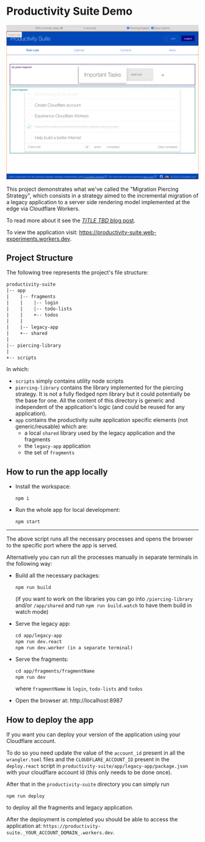 # Productivity Suite Demo

![app](./app-screenshot.png)

This project demonstrates what we've called the "Migration Piercing Strategy", which consists in a strategy aimed to the incremental migration of a legacy application to a server side rendering model implemented at the edge via Cloudflare Workers.

To read more about it see the [_TITLE TBD_ blog post](https://blog.cloudflare.com/better-micro-frontends).

To view the application visit: https://productivity-suite.web-experiments.workers.dev.

## Project Structure

The following tree represents the project's file structure:

```
productivity-suite
|-- app
|    |-- fragments
|    |    |-- login
|    |    |-- todo-lists
|    |    +-- todos
|    |
|    |-- legacy-app
|    +-- shared
|
|-- piercing-library
|
+-- scripts
```

In which:

- `scripts` simply contains utility node scripts
- `piercing-library` contains the library implemented for the piercing strategy. It is not a fully fledged npm library but it could potentially be the base for one. All the content of this directory is generic and independent of the application's logic (and could be reused for any application).
- `app` contains the productivity suite application specific elements (not generic/reusable) which are:
  - a local `shared` library used by the legacy application and the fragments
  - the `legacy-app` application
  - the set of `fragments`

## How to run the app locally

- Install the workspace:

  ```
  npm i
  ```

- Run the whole app for local development:

  ```
  npm start
  ```

---

The above script runs all the necessary processes and opens the browser to the specific port where the app is served.

Alternatively you can run all the processes manually in separate terminals in the following way:

- Build all the necessary packages:

  ```
  npm run build
  ```

  (if you want to work on the libraries you can go into `/piercing-library` and/or `/app/shared` and run `npm run build.watch` to have them build in watch mode)

- Serve the legacy app:

  ```
  cd app/legacy-app
  npm run dev.react
  npm run dev.worker (in a separate terminal)
  ```

- Serve the fragments:

  ```
  cd app/fragments/fragmentName
  npm run dev
  ```

  where `fragmentName` is `login`, `todo-lists` and `todos`

- Open the browser at: http://localhost:8987

## How to deploy the app

If you want you can deploy your version of the application using your Cloudflare account.

To do so you need update the value of the `account_id` present in all the `wrangler.toml` files and the `CLOUDFLARE_ACCOUNT_ID` present in the `deploy.react` script in `productivity-suite/app/legacy-app/package.json` with your cloudflare account id (this only needs to be done once).

After that in the `productivity-suite` directory you can simply run

```
npm run deploy
```

to deploy all the fragments and legacy application.

After the deployment is completed you should be able to access the application at: `https://productivity-suite._YOUR_ACCOUNT_DOMAIN_.workers.dev`.

